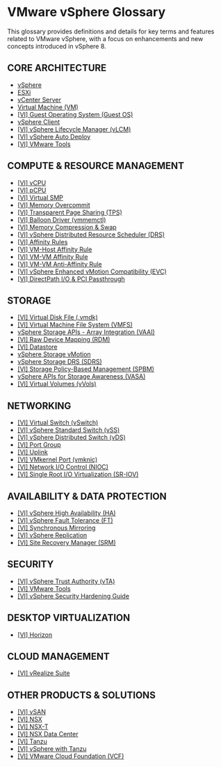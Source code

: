 # VMware vSphere Glossary

This glossary provides definitions and details for key terms and features related to VMware vSphere, with a focus on enhancements and new concepts introduced in vSphere 8.

## CORE ARCHITECTURE
*   [vSphere](vsphere.md)
*   [ESXi](esxi.md)
*   [vCenter Server](vcenter.md)
*   [Virtual Machine (VM)](virtual-machine.md)
*   [[VI] Guest Operating System (Guest OS)](../vi/guest-operating-system.md)
*   [vSphere Client](vsphere-client.md)
*   [[VI] vSphere Lifecycle Manager (vLCM)](../vi/vsphere-lifecycle-manager.md)
*   [[VI] vSphere Auto Deploy](../vi/vsphere-auto-deploy.md)
*   [[VI] VMware Tools](../vi/vmware-tools.md)

## COMPUTE & RESOURCE MANAGEMENT
*   [[VI] vCPU](../vi/vcpu.md)
*   [[VI] pCPU](../vi/pcpu.md)
*   [[VI] Virtual SMP](../vi/virtual-smp.md)
*   [[VI] Memory Overcommit](../vi/memory-overcommit.md)
*   [[VI] Transparent Page Sharing (TPS)](../vi/transparent-page-sharing.md)
*   [[VI] Balloon Driver (vmmemctl)](../vi/balloon-driver.md)
*   [[VI] Memory Compression & Swap](../vi/memory-compression-swap.md)
*   [[VI] vSphere Distributed Resource Scheduler (DRS)](../vi/drs.md)
*   [[VI] Affinity Rules](../vi/affinity-rules.md)
*   [[VI] VM-Host Affinity Rule](../vi/vm-host-affinity-rule.md)
*   [[VI] VM-VM Affinity Rule](../vi/vm-vm-affinity-rule.md)
*   [[VI] VM-VM Anti-Affinity Rule](../vi/vm-vm-anti-affinity-rule.md)
*   [[VI] vSphere Enhanced vMotion Compatibility (EVC)](../vi/evc.md)
*   [[VI] DirectPath I/O & PCI Passthrough](../vi/directpath-io-pci-passthrough.md)

## STORAGE
*   [[VI] Virtual Disk File (.vmdk)](../vi/virtual-disk-file.md)
*   [[VI] Virtual Machine File System (VMFS)](../vi/vmfs.md)
*   [vSphere Storage APIs - Array Integration (VAAI)](vsphere-storage-apis-array-integration.md)
*   [[VI] Raw Device Mapping (RDM)](../vi/rdm.md)
*   [[VI] Datastore](../vi/datastore.md)
*   [vSphere Storage vMotion](storage-vmotion.md)
*   [vSphere Storage DRS (SDRS)](storage-drs.md)
*   [[VI] Storage Policy-Based Management (SPBM)](../vi/spbm.md)
*   [vSphere APIs for Storage Awareness (VASA)](vasa.md)
*   [[VI] Virtual Volumes (vVols)](../vi/vvols.md)

## NETWORKING
*   [[VI] Virtual Switch (vSwitch)](../vi/virtual-switch.md)
*   [[VI] vSphere Standard Switch (vSS)](../vi/vsphere-standard-switch.md)
*   [[VI] vSphere Distributed Switch (vDS)](../vi/vsphere-distributed-switch.md)
*   [[VI] Port Group](../vi/port-group.md)
*   [[VI] Uplink](../vi/uplink.md)
*   [[VI] VMkernel Port (vmknic)](../vi/vmkernel-port.md)
*   [[VI] Network I/O Control (NIOC)](../vi/network-i-o-control.md)
*   [[VI] Single Root I/O Virtualization (SR-IOV)](../vi/sr-iov.md)

## AVAILABILITY & DATA PROTECTION
*   [[VI] vSphere High Availability (HA)](../vi/vsphere-high-availability.md)
*   [[VI] vSphere Fault Tolerance (FT)](../vi/fault-tolerance.md)
*   [[VI] Synchronous Mirroring](../vi/synchronous-mirroring.md)
*   [[VI] vSphere Replication](../vi/vsphere-replication.md)
*   [[VI] Site Recovery Manager (SRM)](../vi/site-recovery-manager.md)

## SECURITY
*   [[VI] vSphere Trust Authority (vTA)](../vi/vsphere-trust-authority.md)
*   [[VI] VMware Tools](../vi/vmware-tools.md)
*   [[VI] vSphere Security Hardening Guide](../vi/vsphere-security-hardening-guide.md)

## DESKTOP VIRTUALIZATION
*   [[VI] Horizon](../vi/horizon.md)

## CLOUD MANAGEMENT
*   [[VI] vRealize Suite](../vi/vrealize-suite.md)

## OTHER PRODUCTS & SOLUTIONS
*   [[VI] vSAN](../vi/vsan.md)
*   [[VI] NSX](../vi/nsx.md)
*   [[VI] NSX-T](../vi/nsx-t.md)
*   [[VI] NSX Data Center](../vi/nsx-data-center.md)
*   [[VI] Tanzu](../vi/tanzu.md)
*   [[VI] vSphere with Tanzu](../vi/vsphere-with-tanzu.md)
*   [[VI] VMware Cloud Foundation (VCF)](../vi/vmware-cloud-foundation.md)